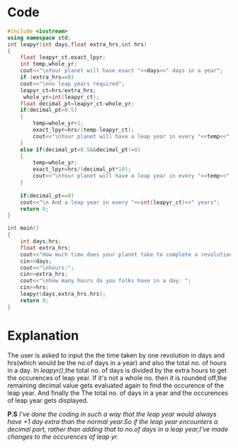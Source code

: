 # Code
```cpp
#include <iostream>
using namespace std;
int leapyr(int days,float extra_hrs,int hrs)
{
    float leapyr_ct,exact_lpyr;
    int temp,whole_yr;
    cout<<"\nYour planet will have exact "<<days<<" days in a year";
    if (extra_hrs==0)
    cout<<"\nno leap years required";
    leapyr_ct=hrs/extra_hrs;
     whole_yr=int(leapyr_ct);
    float decimal_pt=leapyr_ct-whole_yr;
    if(decimal_pt>0.5)
    {
        temp=whole_yr+1;
        exact_lpyr=hrs/(temp-leapyr_ct);
        cout<<"\nYour planet will have a leap year in every "<<temp<<" years and in every "<<exact_lpyr<<" years";
    }    
    else if(decimal_pt<0.5&&decimal_pt!=0)
    {
        temp=whole_yr;
        exact_lpyr=hrs/(decimal_pt*10);
        cout<<"\nYour planet will have a leap year in every "<<temp<<" years and in every "<<exact_lpyr<<" years";
    }    
    
    if(decimal_pt==0)
    cout<<"\n And a leap year in every "<<int(leapyr_ct)<<" years";
    return 0;
}

int main()
{
    int days,hrs;
    float extra_hrs;
    cout<<"How much time does your planet take to complete a revolution around your star or blackhole?\nDays:";
    cin>>days;
    cout<<"\nhours:";
    cin>>extra_hrs;
    cout<<"\nhow many hours do you folks have in a day: ";
    cin>>hrs;
    leapyr(days,extra_hrs,hrs);
    return 0;
}

```

# Explanation
The user is asked to input the the time taken by one revolution in days and hrs(which would be the no.of days in a year) and also the total no. of hours in a day.
In *leapyr()*,the total no. of days is divided by the extra hours to get the occurences of leap year.
If it's not a whole no. then it is rounded off,the remaining decimal value gets evaluated again to find the occurence of the leap year.
And finally the The total no. of days in a year and the occurences of leap year gets displayed.

**P.S**
*I've done the coding in such a way that the leap year would always have +1 day extra than the normal year.So if the leap year encounters a  decimal part,
rather than adding that to no.of days in a leap year,I've made changes to the occurences of leap yr.* 
